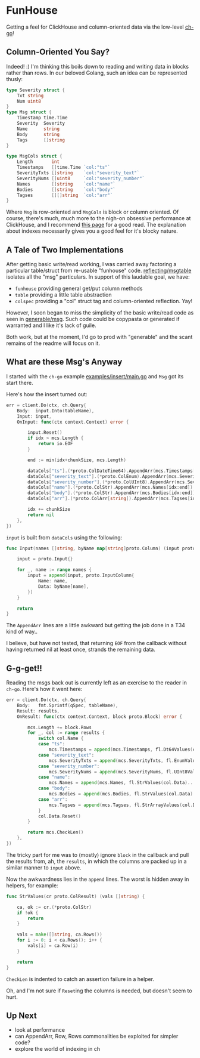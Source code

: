 
# FunHouse

Getting a feel for ClickHouse and column-oriented data via the low-level [ch-go](https://github.com/ClickHouse/ch-go)!

## Column-Oriented You Say?

Indeed! :)
I'm thinking this boils down to reading and writing data in blocks rather than rows.
In our beloved Golang, such an idea can be represented thusly:

```go
type Severity struct {
	Txt string
	Num uint8
}
type Msg struct {
	Timestamp time.Time
	Severity  Severity
	Name      string
	Body      string
	Tags      []string
}

type MsgCols struct {
	Length       int
	Timestamps   []time.Time `col:"ts"`
	SeverityTxts []string    `col:"severity_text"`
	SeverityNums []uint8     `col:"severity_number"`
	Names        []string    `col:"name"`
	Bodies       []string    `col:"body"`
	Tagses       [][]string  `col:"arr"`
}
```

Where `Msg` is row-oriented and `MsgCols` is block or column oriented.
Of course, there's much, much more to the nigh-on obsessive performance at ClickHouse, and I recommend [this page](https://clickhouse.com/docs/en/optimize/sparse-primary-indexes) for a good read.
The explanation about indexes necessarily gives you a good feel for it's blocky nature.

## A Tale of Two Implementations

After getting basic write/read working, I was carried away factoring a particular table/struct from re-usable "funhouse" code.
[reflecting/msgtable](https://github.com/clarktrimble/funhouse/blob/main/examples/reflecting/msgtable/msgtable.go) isolates all the "msg" particulars.  In support of this laudable goal, we have:
 - `funhouse` providing general get/put column methods
 - `table` providing a little table abstraction
 - `colspec` providing a "col" struct tag and column-oriented reflection.
Yay!

However, I soon began to miss the simplicity of the basic write/read code as seen in [generable/msg](https://github.com/clarktrimble/funhouse/blob/main/examples/generable/msg/msg.go).  Such code could be copypasta or generated if warranted and I like it's lack of guile.

Both work, but at the moment, I'd go to prod with "generable" and the scant remains of the readme will focus on it.

## What are these Msg's Anyway

I started with the `ch-go` example [examples/insert/main.go](https://github.com/ClickHouse/ch-go/blob/main/examples/insert/main.go) and `Msg` got its start there.

Here's how the insert turned out:

```go
err = client.Do(ctx, ch.Query{
	Body:  input.Into(tableName),
	Input: input,
	OnInput: func(ctx context.Context) error {

		input.Reset()
		if idx > mcs.Length {
			return io.EOF
		}

		end := min(idx+chunkSize, mcs.Length)

		dataCols["ts"].(*proto.ColDateTime64).AppendArr(mcs.Timestamps[idx:end])
		dataCols["severity_text"].(*proto.ColEnum).AppendArr(mcs.SeverityTxts[idx:end])
		dataCols["severity_number"].(*proto.ColUInt8).AppendArr(mcs.SeverityNums[idx:end])
		dataCols["name"].(*proto.ColStr).AppendArr(mcs.Names[idx:end])
		dataCols["body"].(*proto.ColStr).AppendArr(mcs.Bodies[idx:end])
		dataCols["arr"].(*proto.ColArr[string]).AppendArr(mcs.Tagses[idx:end])

		idx += chunkSize
		return nil
	},
})
```

`input` is built from `dataCols` using the following:

```go
func Input(names []string, byName map[string]proto.Column) (input proto.Input) {

	input = proto.Input{}

	for _, name := range names {
		input = append(input, proto.InputColumn{
			Name: name,
			Data: byName[name],
		})
	}

	return
}
```

The `AppendArr` lines are a little awkward but getting the job done in a T34 kind of way..

I believe, but have not tested, that returning `EOF` from the callback without having returned nil at least once, strands the remaining data.

## G-g-get!!

Reading the msgs back out is currently left as an exercise to the reader in `ch-go`.
Here's how it went here:

```go
err = client.Do(ctx, ch.Query{
	Body:   fmt.Sprintf(qSpec, tableName),
	Result: results,
	OnResult: func(ctx context.Context, block proto.Block) error {

		mcs.Length += block.Rows
		for _, col := range results {
			switch col.Name {
			case "ts":
				mcs.Timestamps = append(mcs.Timestamps, fl.Dt64Values(col.Data)...)
			case "severity_text":
				mcs.SeverityTxts = append(mcs.SeverityTxts, fl.EnumValues(col.Data)...)
			case "severity_number":
				mcs.SeverityNums = append(mcs.SeverityNums, fl.UInt8Values(col.Data)...)
			case "name":
				mcs.Names = append(mcs.Names, fl.StrValues(col.Data)...)
			case "body":
				mcs.Bodies = append(mcs.Bodies, fl.StrValues(col.Data)...)
			case "arr":
				mcs.Tagses = append(mcs.Tagses, fl.StrArrayValues(col.Data)...)
			}
			col.Data.Reset()
		}

		return mcs.CheckLen()
	},
})
```

The tricky part for me was to (mostly) ignore `block` in the callback and pull the results from, ah, the `results`, in which the columns are packed up in a similar manner to `input` above.

Now the awkwardness lies in the `append` lines.
The worst is hidden away in helpers, for example:

```go
func StrValues(cr proto.ColResult) (vals []string) {

	ca, ok := cr.(*proto.ColStr)
	if !ok {
		return
	}

	vals = make([]string, ca.Rows())
	for i := 0; i < ca.Rows(); i++ {
		vals[i] = ca.Row(i)
	}

	return
}
```

`CheckLen` is indented to catch an assertion failure in a helper.

Oh, and I'm not sure if `Reset`ing the columns is needed, but doesn't seem to hurt.

## Up Next

 - look at performance
 - can AppendArr, Row, Rows commonalities be exploited for simpler code?
 - explore the world of indexing in ch

